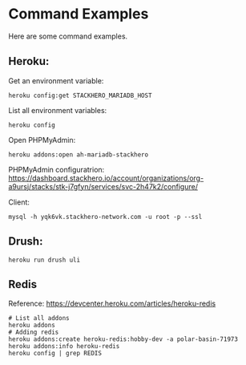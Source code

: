 # Command Examples
Here are some command examples.

## Heroku:
Get an environment variable:
```
heroku config:get STACKHERO_MARIADB_HOST
```
List all environment variables:
```
heroku config
```
Open PHPMyAdmin:
```
heroku addons:open ah-mariadb-stackhero
```

PHPMyAdmin configuratrion: https://dashboard.stackhero.io/account/organizations/org-a9ursj/stacks/stk-j7gfyn/services/svc-2h47k2/configure/

Client:
```
mysql -h yqk6vk.stackhero-network.com -u root -p --ssl
```

## Drush:
```
heroku run drush uli
```

## Redis
Reference: https://devcenter.heroku.com/articles/heroku-redis
```
# List all addons
heroku addons
# Adding redis
heroku addons:create heroku-redis:hobby-dev -a polar-basin-71973
heroku addons:info heroku-redis
heroku config | grep REDIS
```